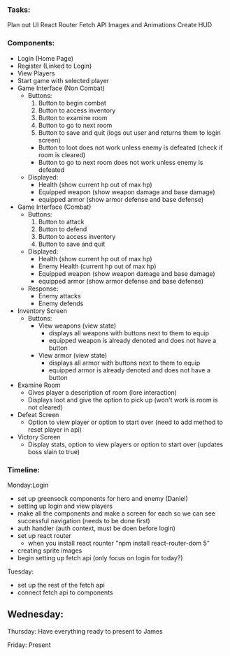 ### Tasks:
Plan out UI
React Router
Fetch API
Images and Animations
Create HUD

### Components:
- Login (Home Page)
- Register (Linked to Login)
- View Players
- Start game with selected player
- Game Interface (Non Combat)
    - Buttons:
        1. Button to begin combat
        2. Button to access inventory
        3. Button to examine room
        4. Button to go to next room
        5. Button to save and quit (logs out user and returns them to login screen)
        - Button to loot does not work unless enemy is defeated (check if room is cleared)
        - Button to go to next room does not work unless enemy is defeated 
    - Displayed:
        - Health (show current hp out of max hp)
        - Equipped weapon (show weapon damage and base damage)
        - equipped armor (show armor defense and base defense) 
- Game Interface (Combat)
    - Buttons:
        1. Button to attack
        2. Button to defend
        3. Button to access inventory
        4. Button to save and quit
    - Displayed:
        - Health (show current hp out of max hp)
        - Enemy Health (current hp out of max hp)
        - Equipped weapon (show weapon damage and base damage)
        - equipped armor (show armor defense and base defense) 
    - Response: 
        - Enemy attacks
        - Enemy defends
- Inventory Screen
    - Buttons:
        - View weapons (view state)
            - displays all weapons with buttons next to them to equip
            - equipped weapon is already denoted and does not have a button
        - View armor (view state)
            - displays all armor with buttons next to them to equip
            - equipped armor is already denoted and does not have a button
- Examine Room
    - Gives player a description of room (lore interaction)
    - Displays loot and give the option to pick up (won't work is room is not cleared)
- Defeat Screen
    - Option to view player or option to start over (need to add method to reset player in api)
- Victory Screen
    - Display stats, option to view players or option to start over (updates boss slain to true)


### Timeline:

Monday:Login
- set up greensock components for hero and enemy (Daniel)
- setting up login and view players
- make all the components and make a screen for each so we can see successful navigation (needs to be done first)
- auth handler (auth context, must be doen before login)
- set up react router
    - when you install react rounter "npm install react-router-dom 5"
- creating sprite images
- begin setting up fetch api (only focus on login for today?)

Tuesday:
- set up the rest of the fetch api
- connect fetch api to components

Wednesday:
- 

Thursday:
Have everything ready to present to James

Friday:
Present